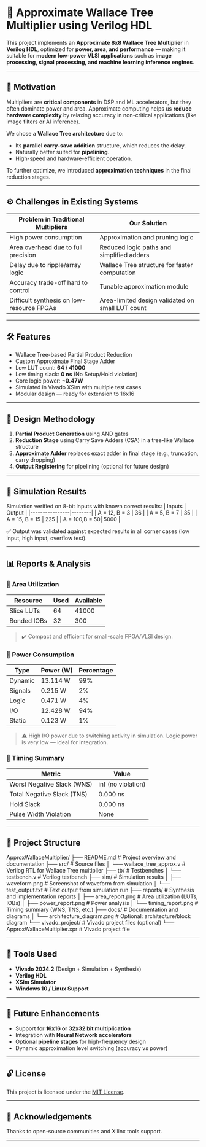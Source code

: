 # 🧮 Approximate Wallace Tree Multiplier using Verilog HDL

This project implements an **Approximate 8x8 Wallace Tree Multiplier** in **Verilog HDL**, optimized for **power, area, and performance** — making it suitable for **modern low-power VLSI applications** such as **image processing, signal processing, and machine learning inference engines**.

---

## 🚀 Motivation

Multipliers are **critical components** in DSP and ML accelerators, but they often dominate power and area. Approximate computing helps us **reduce hardware complexity** by relaxing accuracy in non-critical applications (like image filters or AI inference).

We chose a **Wallace Tree architecture** due to:
- Its **parallel carry-save addition** structure, which reduces the delay.
- Naturally better suited for **pipelining**.
- High-speed and hardware-efficient operation.

To further optimize, we introduced **approximation techniques** in the final reduction stages.

---

## ⚙️ Challenges in Existing Systems

| Problem in Traditional Multipliers         | Our Solution                                      |
|--------------------------------------------|---------------------------------------------------|
| High power consumption                     | Approximation and pruning logic                   |
| Area overhead due to full precision        | Reduced logic paths and simplified adders         |
| Delay due to ripple/array logic            | Wallace Tree structure for faster computation     |
| Accuracy trade-off hard to control         | Tunable approximation module                      |
| Difficult synthesis on low-resource FPGAs  | Area-limited design validated on small LUT count  |

---

## 🛠️ Features

- Wallace Tree-based Partial Product Reduction
- Custom Approximate Final Stage Adder
- Low LUT count: **64 / 41000**
- Low timing slack: **0 ns** (No Setup/Hold violation)
- Core logic power: **~0.47W**
- Simulated in Vivado XSim with multiple test cases
- Modular design — ready for extension to 16x16

---

## 🔧 Design Methodology

1. **Partial Product Generation** using AND gates
2. **Reduction Stage** using Carry Save Adders (CSA) in a tree-like Wallace structure
3. **Approximate Adder** replaces exact adder in final stage (e.g., truncation, carry dropping)
4. **Output Registering** for pipelining (optional for future design)

---

## 🧪 Simulation Results

Simulation verified on 8-bit inputs with known correct results:
| Inputs         | Output |
|----------------|--------|
| A = 12, B = 3  | 36     |
| A = 5,  B = 7   | 35     |
| A = 15, B = 15 | 225    |
| A = 100,B = 50| 5000   |


✅ Output was validated against expected results in all corner cases (low input, high input, overflow test).

---

## 📊 Reports & Analysis

### 🔹 Area Utilization

| Resource     | Used | Available |
|--------------|------|-----------|
| Slice LUTs   | 64   | 41000     |
| Bonded IOBs  | 32   | 300       |

> ✔️ Compact and efficient for small-scale FPGA/VLSI design.

### 🔹 Power Consumption

| Type     | Power (W) | Percentage |
|----------|-----------|------------|
| Dynamic  | 13.114 W  | 99%        |
| Signals  | 0.215 W   | 2%         |
| Logic    | 0.471 W   | 4%         |
| I/O      | 12.428 W  | 94%        |
| Static   | 0.123 W   | 1%         |

> ⚠️ High I/O power due to switching activity in simulation. Logic power is very low — ideal for integration.

### 🔹 Timing Summary

| Metric | Value |
|--------|-------|
| Worst Negative Slack (WNS) | inf (no violation) |
| Total Negative Slack (TNS) | 0.000 ns |
| Hold Slack                 | 0.000 ns |
| Pulse Width Violation      | None     |

---

## 📁 Project Structure

ApproxWallaceMultiplier/
├── README.md                          # Project overview and documentation
├── src/                               # Source files
│   └── wallace_tree_approx.v          # Verilog RTL for Wallace Tree multiplier
├── tb/                                # Testbenches
│   └── testbench.v                    # Verilog testbench
├── sim/                               # Simulation results
│   ├── waveform.png                   # Screenshot of waveform from simulation
│   └── test_output.txt                # Text output from simulation run
├── reports/                           # Synthesis and implementation reports
│   ├── area_report.png                # Area utilization (LUTs, IOBs)
│   ├── power_report.png               # Power analysis
│   └── timing_report.png              # Timing summary (WNS, TNS, etc.)
├── docs/                              # Documentation and diagrams
│   └── architecture_diagram.png       # Optional: architecture/block diagram
└── vivado_project/                    # Vivado project files (optional)
    └── ApproxWallaceMultiplier.xpr    # Vivado project file

---

## 🧰 Tools Used

- **Vivado 2024.2** (Design + Simulation + Synthesis)
- **Verilog HDL**
- **XSim Simulator**
- **Windows 10 / Linux Support**

---

## 📌 Future Enhancements

- Support for **16x16 or 32x32 bit multiplication**
- Integration with **Neural Network accelerators**
- Optional **pipeline stages** for high-frequency design
- Dynamic approximation level switching (accuracy vs power)

---

## 🔓 License

This project is licensed under the [MIT License](LICENSE).

---

## 🙌 Acknowledgements

Thanks to open-source communities and Xilinx tools support.

---

